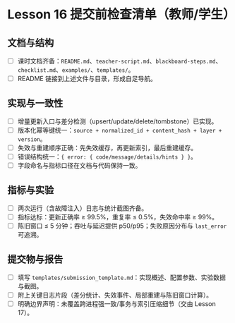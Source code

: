 # Lesson 16 提交前检查清单（教师/学生）

## 文档与结构
- [ ] 课时文档齐备：`README.md`、`teacher-script.md`、`blackboard-steps.md`、`checklist.md`、`examples/`、`templates/`。
- [ ] README 链接到上述文件与目录，形成自足导航。

## 实现与一致性
- [ ] 增量更新入口与差分检测（upsert/update/delete/tombstone）已实现。
- [ ] 版本化幂等键统一：`source + normalized_id + content_hash + layer + version`。
- [ ] 失效与重建顺序正确：先失效缓存，再更新索引，最后重建缓存。
- [ ] 错误结构统一：`{ error: { code/message/details/hints } }`。
- [ ] 字段命名与指标口径在文档与代码保持一致。

## 指标与实验
- [ ] 两次运行（含故障注入）日志与统计截图齐备。
- [ ] 指标达标：更新正确率 ≥ 99.5%，重复率 ≤ 0.5%，失效命中率 ≥ 99%。
- [ ] 陈旧窗口 ≤ 5 分钟；吞吐与延迟提供 p50/p95；失败原因分布与 `last_error` 可追溯。

## 提交物与报告
- [ ] 填写 `templates/submission_template.md`：实现概述、配置参数、实验数据与截图。
- [ ] 附上关键日志片段（差分统计、失效事件、局部重建与陈旧窗口计算）。
- [ ] 明确边界声明：未覆盖跨进程强一致/事务与索引压缩细节（交由 Lesson 17）。